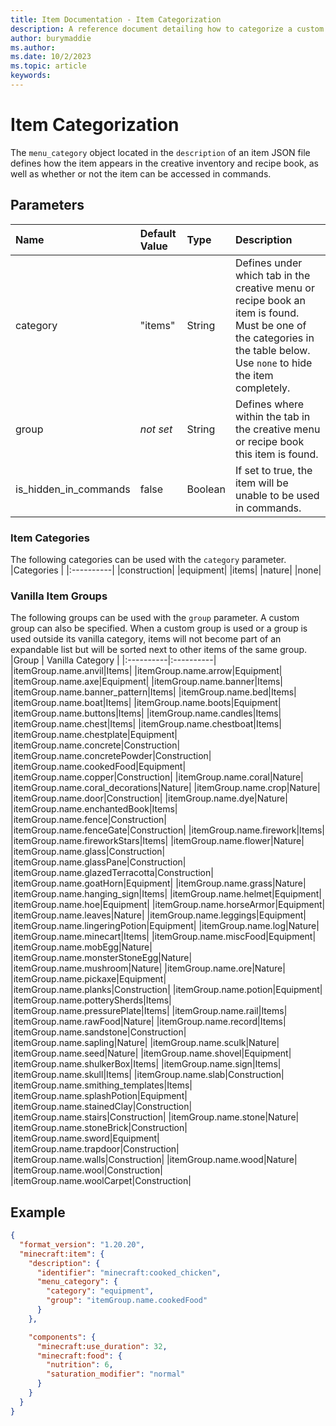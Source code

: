 ```yaml
---
title: Item Documentation - Item Categorization
description: A reference document detailing how to categorize a custom item
author: burymaddie
ms.author:
ms.date: 10/2/2023
ms.topic: article
keywords:
---
```


# Item Categorization

The `menu_category` object located in the `description` of an item JSON file defines how the item appears in the creative inventory and recipe book, as well as whether or not the item can be accessed in commands.

## Parameters
|Name |Default Value  |Type  |Description  |
|:----------|:----------|:----------|:----------|
| category| "items" | String | Defines under which tab in the creative menu or recipe book an item is found. Must be one of the categories in the table below. Use `none` to hide the item completely.|
| group| *not set* | String| Defines where within the tab in the creative menu or recipe book this item is found.|
| is_hidden_in_commands| false | Boolean | If set to true, the item will be unable to be used in commands.

### Item Categories
The following categories can be used with the `category` parameter.
|Categories |
|:----------|
|construction|
|equipment|
|items|
|nature|
|none|

### Vanilla Item Groups
The following groups can be used with the `group` parameter. A custom group can also be specified. When a custom group is used or a group is used outside its vanilla category, items will not become part of an expandable list but will be sorted next to other items of the same group.
|Group | Vanilla Category |
|:----------|:----------|
|itemGroup.name.anvil|Items|
|itemGroup.name.arrow|Equipment|
|itemGroup.name.axe|Equipment|
|itemGroup.name.banner|Items|
|itemGroup.name.banner_pattern|Items|
|itemGroup.name.bed|Items|
|itemGroup.name.boat|Items|
|itemGroup.name.boots|Equipment|
|itemGroup.name.buttons|Items|
|itemGroup.name.candles|Items|
|itemGroup.name.chest|Items|
|itemGroup.name.chestboat|Items|
|itemGroup.name.chestplate|Equipment|
|itemGroup.name.concrete|Construction|
|itemGroup.name.concretePowder|Construction|
|itemGroup.name.cookedFood|Equipment|
|itemGroup.name.copper|Construction|
|itemGroup.name.coral|Nature|
|itemGroup.name.coral_decorations|Nature|
|itemGroup.name.crop|Nature|
|itemGroup.name.door|Construction|
|itemGroup.name.dye|Nature|
|itemGroup.name.enchantedBook|Items|
|itemGroup.name.fence|Construction|
|itemGroup.name.fenceGate|Construction|
|itemGroup.name.firework|Items|
|itemGroup.name.fireworkStars|Items|
|itemGroup.name.flower|Nature|
|itemGroup.name.glass|Construction|
|itemGroup.name.glassPane|Construction|
|itemGroup.name.glazedTerracotta|Construction|
|itemGroup.name.goatHorn|Equipment|
|itemGroup.name.grass|Nature|
|itemGroup.name.hanging_sign|Items|
|itemGroup.name.helmet|Equipment|
|itemGroup.name.hoe|Equipment|
|itemGroup.name.horseArmor|Equipment|
|itemGroup.name.leaves|Nature|
|itemGroup.name.leggings|Equipment|
|itemGroup.name.lingeringPotion|Equipment|
|itemGroup.name.log|Nature|
|itemGroup.name.minecart|Items|
|itemGroup.name.miscFood|Equipment|
|itemGroup.name.mobEgg|Nature|
|itemGroup.name.monsterStoneEgg|Nature|
|itemGroup.name.mushroom|Nature|
|itemGroup.name.ore|Nature|
|itemGroup.name.pickaxe|Equipment|
|itemGroup.name.planks|Construction|
|itemGroup.name.potion|Equipment|
|itemGroup.name.potterySherds|Items|
|itemGroup.name.pressurePlate|Items|
|itemGroup.name.rail|Items|
|itemGroup.name.rawFood|Nature|
|itemGroup.name.record|Items|
|itemGroup.name.sandstone|Construction|
|itemGroup.name.sapling|Nature|
|itemGroup.name.sculk|Nature|
|itemGroup.name.seed|Nature|
|itemGroup.name.shovel|Equipment|
|itemGroup.name.shulkerBox|Items|
|itemGroup.name.sign|Items|
|itemGroup.name.skull|Items|
|itemGroup.name.slab|Construction|
|itemGroup.name.smithing_templates|Items|
|itemGroup.name.splashPotion|Equipment|
|itemGroup.name.stainedClay|Construction|
|itemGroup.name.stairs|Construction|
|itemGroup.name.stone|Nature|
|itemGroup.name.stoneBrick|Construction|
|itemGroup.name.sword|Equipment|
|itemGroup.name.trapdoor|Construction|
|itemGroup.name.walls|Construction|
|itemGroup.name.wood|Nature|
|itemGroup.name.wool|Construction|
|itemGroup.name.woolCarpet|Construction|

## Example

```json
{
  "format_version": "1.20.20",
  "minecraft:item": {
    "description": {
      "identifier": "minecraft:cooked_chicken",
      "menu_category": {
        "category": "equipment",
        "group": "itemGroup.name.cookedFood"
      }
    },

    "components": {
      "minecraft:use_duration": 32,
      "minecraft:food": {
        "nutrition": 6,
        "saturation_modifier": "normal"
      }
    }
  }
}
```
